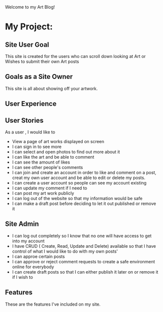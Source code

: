 Welcome to my Art Blog!

# My Project: 

## Site User Goal 
This site is created for the users who can scroll down looking at   Art or Wishes to submit their own Art posts 

## Goals as a Site Owner 
This site is all about showing off your artwork. 

## User Experience 

## User Stories 
As a user , I would like to
- View a page of art works displayed on screen
- I can sign in to see more 
- I can select and open photos to find out more about it
- I can like the art and be able to comment 
- I can see the amount of likes 
- I can see other people's comments 
- I can join and create an account in order to like and comment on a post, creat my own user account and be able to edit or delete my posts. 
- I can create a user account so people can see my account existing 
- I can update my comment if I need to 
- I can post my art work publicly 
- I can log out of the website so that my information would be safe
- I can make a draft post before deciding to let it out published or remove it 


## Site Admin

- I can log out completely so I know that no one will have access to get into my account 
- I have CRUD ( Create, Read, Update and Delete) available so that I have control of what I would like to do with my own posts'
- I can approe certain posts 
- I can approve or reject comment requests to create a safe environment online for everybody
- I can create draft posts so that I can either publish it later on or remove it if I wish to 

## Features 
These are the features I've included on my site. 


